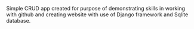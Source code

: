 Simple CRUD app created for purpose of demonstrating skills in working with github and creating website with use of Django framework and Sqlite database.
